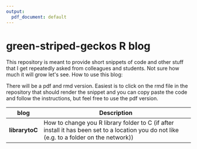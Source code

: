 ```yaml
---
output:
  pdf_document: default
---
```

# green-striped-geckos R blog


This repository is meant to provide short snippets of code and other stuff that I get repeatedly asked from colleagues and students. Not sure how much it will grow let's see. 
How to use this blog:

There will be a pdf and rmd version. Easiest is to click on the rmd file in the repository that should render the snippet and you can copy paste the code and follow the instructions, but feel free to use the pdf version.


| blog        |  Description  |
|---------------|-------------------------------------------------------------------|
|**librarytoC** | How to change you R library folder to C (if after install it has been set to a location you do not like (e.g. to a folder on the network))
